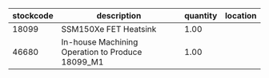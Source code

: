 |stockcode|description|quantity|location|
|---------|-----------|--------|--------|
|18099|SSM150Xe FET Heatsink|1.00||
|46680|In-house Machining Operation to Produce 18099_M1|1.00||
